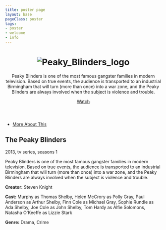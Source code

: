 ```yaml
---
title: poster page
layout: base
pageClass: poster
tags:
- poster
- welcome
- info
---
```


<div id="wrapper">
<header>
    <h1><img src="/images/Peaky_Blinders_logo.png" alt="Peaky_Blinders_logo"></h1>
    <p class="lead">Peaky Blinders is one of the most famous gangster families in modern television. Based on true events, the audience is transported to an industrial Birmingham that will turn (more than once) into a war zone, and the Peaky Blinders are always involved when the subject is violence and trouble.</p>
    <a href="#" class="play button">Watch</a>
</header>

<nav>
    <ul>
        <li><a href="">More About This</a></li>
    </ul>
</nav>

<main>
  <div class="col">
        <h2>The Peaky Blinders</h2>
            <p>2013, tv series, seasons 1</p>
            <p>Peaky Blinders is one of the most famous gangster families in modern television. Based on true events, the audience is transported to an industrial Birmingham that will turn (more than once) into a war zone, and the Peaky Blinders are always involved when the subject is violence and trouble.</p>
        </div>

 <div class="col">
 <p><strong>Creator:</strong> Steven Knight</p>
 <p><strong>Cast:</strong> Murphy as Thomas Shelby, Helen McCrory as Polly Gray, Paul Anderson as Arthur Shelby, Finn Cole as Michael Gray, Sophie Rundle as Ada Shelby, Joe Cole as John Shelby, Tom Hardy as Alfie Solomons, Natasha O'Keeffe as Lizzie Stark</p>
 <p><strong>Genre:</strong> Drama, Crime</p>
 </div>
</main>